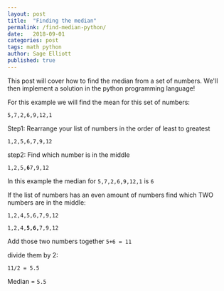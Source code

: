 ```yaml
---
layout: post
title:  "Finding the median"
permalink: /find-median-python/
date:   2018-09-01
categories: post
tags: math python
author: Sage Elliott
published: true
---
```


This post will cover how to find the median from a set of numbers. We'll then implement a solution in the python programming language!

For this example we will find the mean for this set of numbers: 

`5,7,2,6,9,12,1` 

Step1: Rearrange your list of numbers in the order of least to greatest

`1,2,5,6,7,9,12`

step2: Find which number is in the middle

`1,2,5,`**`6`**`7,9,12`

In this example the median for `5,7,2,6,9,12,1` is `6`

If the list of numbers has an even amount of numbers find which TWO numbers are in the middle:

`1,2,4,5,6,7,9,12`

`1,2,4,`**`5,6,`**`7,9,12`

Add those two numbers together 
`5+6 = 11`

divide them by 2:
 
 `11/2 = 5.5`
 
 Median = `5.5`









